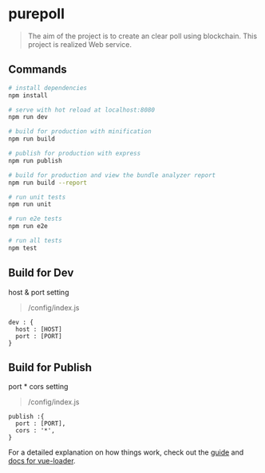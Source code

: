 # purepoll

> The aim of the project is to create an clear poll using blockchain. This project is realized Web service.

## Commands

``` bash
# install dependencies
npm install

# serve with hot reload at localhost:8080
npm run dev

# build for production with minification
npm run build

# publish for production with express
npm run publish

# build for production and view the bundle analyzer report
npm run build --report

# run unit tests
npm run unit

# run e2e tests
npm run e2e

# run all tests
npm test

```


## Build for Dev
host & port setting

> /config/index.js
```
dev : {
  host : [HOST]
  port : [PORT]
}
```

## Build for Publish
port * cors setting

> /config/index.js
```
publish :{
  port : [PORT],
  cors : '*',
}
```


For a detailed explanation on how things work, check out the [guide](http://vuejs-templates.github.io/webpack/) and [docs for vue-loader](http://vuejs.github.io/vue-loader).
